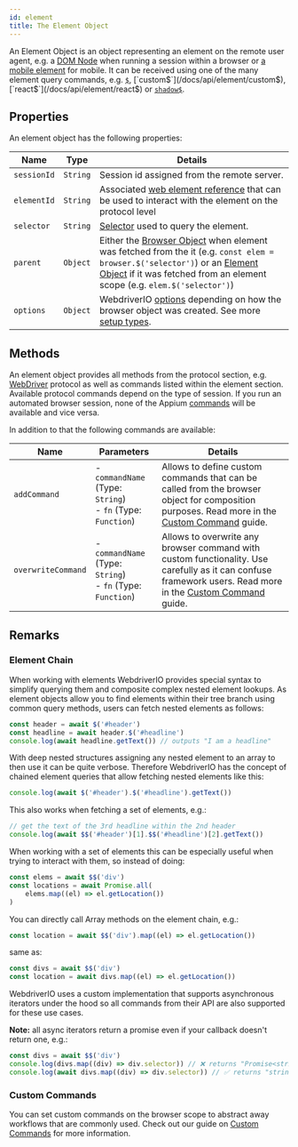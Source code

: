 ```yaml
---
id: element
title: The Element Object
---
```


An Element Object is an object representing an element on the remote user agent, e.g. a [DOM Node](https://developer.mozilla.org/en-US/docs/Web/API/Element) when running a session within a browser or [a mobile element](https://developer.apple.com/documentation/swift/sequence/element) for mobile. It can be received using one of the many element query commands, e.g. [`$`](/docs/api/element/$), [`custom$`](/docs/api/element/custom$), [`react$`](/docs/api/element/react$) or [`shadow$`](/docs/api/element/shadow$).

## Properties

An element object has the following properties:

| Name | Type | Details |
| ---- | ---- | ------- |
| `sessionId` | `String` | Session id assigned from the remote server. |
| `elementId` | `String` | Associated [web element reference](https://w3c.github.io/webdriver/#elements) that can be used to interact with the element on the protocol level |
| `selector` | `String` | [Selector](/docs/selectors) used to query the element. |
| `parent` | `Object` | Either the [Browser Object](/docs/api/browser) when element was fetched from the it (e.g. `const elem = browser.$('selector')`) or an [Element Object](/docs/api/element) if it was fetched from an element scope (e.g. `elem.$('selector')`) |
| `options` | `Object` | WebdriverIO [options](/docs/configuration) depending on how the browser object was created. See more [setup types](/docs/setuptypes). |

## Methods
An element object provides all methods from the protocol section, e.g. [WebDriver](/docs/api/webdriver) protocol as well as commands listed within the element section. Available protocol commands depend on the type of session. If you run an automated browser session, none of the Appium [commands](/docs/api/appium) will be available and vice versa.

In addition to that the following commands are available:

| Name | Parameters | Details |
| ---- | ---------- | ------- |
| `addCommand` | - `commandName` (Type: `String`)<br />- `fn` (Type: `Function`) | Allows to define custom commands that can be called from the browser object for composition purposes. Read more in the [Custom Command](/docs/customcommands) guide. |
| `overwriteCommand` | - `commandName` (Type: `String`)<br />- `fn` (Type: `Function`) | Allows to overwrite any browser command with custom functionality. Use carefully as it can confuse framework users. Read more in the [Custom Command](/docs/customcommands#overwriting-native-commands) guide. |

## Remarks

### Element Chain

When working with elements WebdriverIO provides special syntax to simplify querying them and composite complex nested element lookups. As element objects allow you to find elements within their tree branch using common query methods, users can fetch nested elements as follows:

```js
const header = await $('#header')
const headline = await header.$('#headline')
console.log(await headline.getText()) // outputs "I am a headline"
```

With deep nested structures assigning any nested element to an array to then use it can be quite verbose. Therefore WebdriverIO has the concept of chained element queries that allow fetching nested elements like this:

```js
console.log(await $('#header').$('#headline').getText())
```

This also works when fetching a set of elements, e.g.:

```js
// get the text of the 3rd headline within the 2nd header
console.log(await $$('#header')[1].$$('#headline')[2].getText())
```

When working with a set of elements this can be especially useful when trying to interact with them, so instead of doing:

```js
const elems = await $$('div')
const locations = await Promise.all(
    elems.map((el) => el.getLocation())
)
```

You can directly call Array methods on the element chain, e.g.:

```js
const location = await $$('div').map((el) => el.getLocation())
```

same as:

```js
const divs = await $$('div')
const location = await divs.map((el) => el.getLocation())
```

WebdriverIO uses a custom implementation that supports asynchronous iterators under the hood so all commands from their API are also supported for these use cases.

__Note:__ all async iterators return a promise even if your callback doesn't return one, e.g.:

```ts
const divs = await $$('div')
console.log(divs.map((div) => div.selector)) // ❌ returns "Promise<string>[]"
console.log(await divs.map((div) => div.selector)) // ✅ returns "string[]"
```

### Custom Commands

You can set custom commands on the browser scope to abstract away workflows that are commonly used. Check out our guide on [Custom Commands](/docs/customcommands#adding-custom-commands) for more information.
